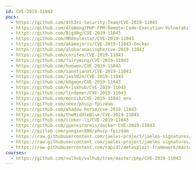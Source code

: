```yaml
---
id: CVE-2019-11043
pocs:
  - https://github.com/0th3rs-Security-Team/CVE-2019-11043
  - https://github.com/AleWong/PHP-FPM-Remote-Code-Execution-Vulnerability-CVE-2019-11043-
  - https://github.com/B1gd0g/CVE-2019-11043
  - https://github.com/MRdoulestar/CVE-2019-11043
  - https://github.com/akamajoris/CVE-2019-11043-Docker
  - https://github.com/alokaranasinghe/cve-2019-11043
  - https://github.com/corifeo/CVE-2019-11043
  - https://github.com/fairyming/CVE-2019-11043
  - https://github.com/huowen/CVE-2019-11043
  - https://github.com/ianxtianxt/CVE-2019-11043
  - https://github.com/jas502n/CVE-2019-11043
  - https://github.com/k8gege/CVE-2019-11043
  - https://github.com/kriskhub/CVE-2019-11043
  - https://github.com/lindemer/CVE-2019-11043
  - https://github.com/moniik/CVE-2019-11043_env
  - https://github.com/neex/phuip-fpizdam
  - https://github.com/shadow-horse/cve-2019-11043
  - https://github.com/theMiddleBlue/CVE-2019-11043
  - https://github.com/tinker-li/CVE-2019-11043
  - https://github.com/ypereirareis/docker-CVE-2019-11043
  - https://gitlab.com/yangsec888/phuip-fpizdam
  - https://raw.githubusercontent.com/jaeles-project/jaeles-signatures/master/cves/php-rce-cve-2019-11043.yaml
  - https://raw.githubusercontent.com/jaeles-project/jaeles-signatures/master/cves/php7-rce-cve-2019-11043.yaml
  - https://raw.githubusercontent.com/rapid7/metasploit-framework/master/modules/exploits/multi/http/php_fpm_rce.rb
courses:
  - https://github.com/vulhub/vulhub/tree/master/php/CVE-2019-11043
---
```

